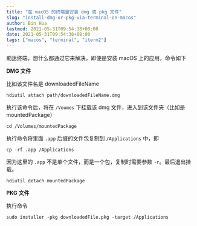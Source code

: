 ```yaml
---
title: "在 macOS 的终端里安装 dmg 或 pkg 文件"
slug: "install-dmg-or-pkg-via-terminal-on-macos"
author: Bin Hua
lastmod: 2021-05-31T09:54:38+08:00
date: 2021-05-31T09:54:38+08:00
tags: ["macos", "terminal", "iterm2"]
---
```


痴迷终端，想什么都通过它来解决，即便是安装 macOS 上的应用，命令如下

**DMG 文件**

比如该文件名是 downloadedFileName

```
hdiutil attach path/downloadedFileName.dmg
```

执行该命令后，将在 `/Voumes` 下挂载该 dmg 文件，进入到该文件夹（比如是 mountedPackage）

```
cd /Volumes/mountedPackage
```

执行命令将里面 `.app` 后缀的文件包复制到 `/Applications` 中，即

```
cp -rf .app /Applications
```

因为这里的 `.app` 不是单个文件，而是一个包，复制时需要参数 `-r`。最后退出挂载。

```
hdiutil detach mountedPackage
```

**PKG 文件**

执行命令

```
sudo installer -pkg downloadedFile.pkg -target /Applications
```
